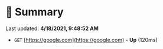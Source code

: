 # 📖 Summary
Last updated: **4/18/2021, 9:48:52 AM**

- `GET` [https://google.com](https://google.com) - **Up** (120ms)
